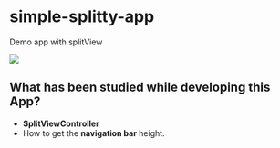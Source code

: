 # simple-splitty-app
Demo app with splitView

![](splitty.gif)

## What has been studied while developing this App?

* **SplitViewController**
* How to get the **navigation bar** height.
